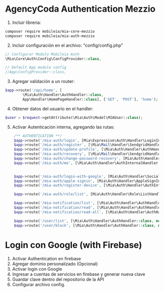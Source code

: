 # AgencyCoda Authentication Mezzio

1. Incluir libreria:
```bash
composer require mobileia/mia-core-mezzio
composer require mobileia/mia-auth-mezzio
```
2. Incluir configuración en el archivo: "config/config.php"
```php
// Configurar Modulo Mobileia Auth
\Mia\Core\Auth\Config\ConfigProvider::class,

// Default App module config
//App\ConfigProvider::class,
```
3. Agregar validación a un router:
```php
$app->route('/api/home', [
        \Mia\Auth\Handler\AuthHandler::class,
        App\Handler\HomePageHandler::class], ['GET', 'POST'], 'home');
```
4. Obtener datos del usuario en el handler:
```php
$user = $request->getAttribute(\Mia\Auth\Model\MIAUser::class);
```
5. Activar Autenticación interna, agregando las rutas:
```php
    /** AUTHENTICATION **/
    $app->route('/mia-auth/login', [Mia\Expressive\Auth\Handler\LoginInternalHandler::class], ['GET', 'POST', 'OPTIONS', 'HEAD'], 'mia_auth.login');
    $app->route('/mia-auth/register', [\Mia\Mail\Handler\SendgridHandler::class, new \Mia\Auth\Handler\RegisterInternalHandler(true)], ['GET', 'POST', 'OPTIONS', 'HEAD'], 'mia_auth.register');
    $app->route('/mia-auth/update-profile', [\Mia\Auth\Handler\AuthHandler::class, Mia\Auth\Handler\UpdateProfileHandler::class], ['GET', 'POST', 'OPTIONS', 'HEAD'], 'mia_auth.update-profile');
    $app->route('/mia-auth/recovery', [\Mia\Mail\Handler\SendgridHandler::class, Mia\Auth\Handler\MiaRecoveryHandler::class], ['GET', 'POST', 'OPTIONS', 'HEAD'], 'mia_auth.recovery');
    $app->route('/mia-auth/change-password-recovery', [Mia\Auth\Handler\MiaPasswordRecoveryHandler::class], ['GET', 'POST', 'OPTIONS', 'HEAD'], 'mia_auth.change-password-recovery');
    $app->route('/mia-auth/me', [\Mia\Auth\Handler\AuthInternalHandler::class, Mia\Auth\Handler\FetchProfileHandler::class], ['GET', 'POST', 'OPTIONS', 'HEAD'], 'mia_auth.me');
    

    $app->route('/mia-auth/login-with-google', [Mia\Auth\Handler\Social\GoogleSignInHandler::class], ['POST', 'OPTIONS', 'HEAD'], 'mia_auth.login-with-gogle');
    $app->route('/mia-auth/apple-signin', [Mia\Auth\Handler\AppleSignInHandler::class], ['GET', 'POST', 'OPTIONS', 'HEAD'], 'mia_auth.apple-signin');
    $app->route('/mia-auth/register-device', [\Mia\Auth\Handler\AuthInternalHandler::class, Mia\Auth\Handler\RegisterDeviceHandler::class], ['GET', 'POST', 'OPTIONS', 'HEAD'], 'mia_auth.register-device');

    $app->route('/mia-auth/role/list', [Mia\Auth\Handler\Role\ListHandler::class], ['GET', 'POST', 'OPTIONS', 'HEAD'], 'mia_auth.role-list');

    $app->route('/mia-notification/list', [\Mia\Auth\Handler\AuthHandler::class, Mia\Auth\Handler\Notification\ListHandler::class], ['GET', 'POST', 'OPTIONS', 'HEAD'], 'mia_notification.list');
    $app->route('/mia-notification/read', [\Mia\Auth\Handler\AuthHandler::class, Mia\Auth\Handler\Notification\ReadHandler::class], ['GET', 'POST', 'OPTIONS', 'HEAD'], 'mia_notification.read');
    $app->route('/mia-notification/read-all', [\Mia\Auth\Handler\AuthHandler::class, Mia\Auth\Handler\Notification\ReadAllHandler::class], ['GET', 'POST', 'OPTIONS', 'HEAD'], 'mia_notification.read-all');

    $app->route('/user/list', [\Mia\Auth\Handler\AuthHandler::class, new \Mia\Auth\Middleware\MiaRoleAuthMiddleware([MIAUser::ROLE_ADMIN]), \Mia\Auth\Handler\User\ListHandler::class], ['GET', 'POST', 'OPTIONS', 'HEAD'], 'user.list');
    $app->route('/user/block', [\Mia\Auth\Handler\AuthHandler::class, new \Mia\Auth\Middleware\MiaRoleAuthMiddleware([MIAUser::ROLE_ADMIN]), \Mia\Auth\Handler\User\BlockHandler::class], ['GET', 'POST', 'OPTIONS', 'HEAD'], 'user.block');
```

# Login con Google (with Firebase)
1. Activar Authentication en firebase
2. Agregar dominio personalizado (Opcional)
3. Activar login con Google
4. Ingresar a cuentas de servicios en firebase y generar nueva clave
5. Guardar clave dentro del repositorio de la API
6. Configurar archivo config.